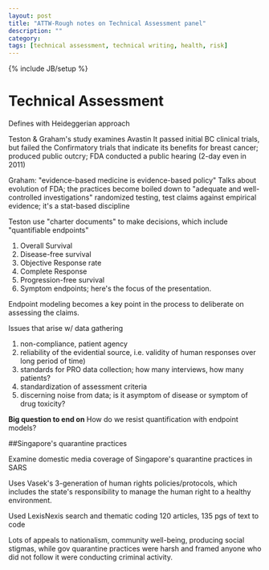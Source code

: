 ```yaml
---
layout: post
title: "ATTW-Rough notes on Technical Assessment panel"
description: ""
category: 
tags: [technical assessment, technical writing, health, risk]
---
```

{% include JB/setup %}

# Technical Assessment

Defines with Heideggerian approach

Teston & Graham's study examines Avastin
It passed initial BC clinical trials, but failed the Confirmatory trials that indicate its benefits for breast cancer; produced public outcry; FDA conducted a public hearing (2-day even in 2011)

Graham: "evidence-based medicine is evidence-based policy"
Talks about evolution of FDA; the practices become boiled down to "adequate and well-controlled investigations" randomized testing, test claims against empirical evidence; it's a stat-based discipline

Teston use "charter documents" to make decisions, which include "quantifiable endpoints"
1. Overall Survival
2. Disease-free survival
3. Objective Response rate
4. Complete Response
5. Progression-free survival
6. Symptom endpoints; here's the focus of the presentation.

Endpoint modeling becomes a key point in the process to deliberate on assessing the claims.

Issues that arise w/ data gathering
1. non-compliance, patient agency
2. reliability of the evidential source, i.e. validity of human responses over long period of time)
3. standards for PRO data collection; how many interviews, how many patients?
4. standardization of assessment criteria
5. discerning noise from data; is it asymptom of disease or symptom of drug toxicity?

**Big question to end on** How do we resist quantification with endpoint models?

##Singapore's quarantine practices

Examine domestic media coverage of Singapore's quarantine practices in SARS

Uses Vasek's 3-generation of human rights policies/protocols, which includes the state's responsibility to manage the human right to a healthy environment.

Used LexisNexis search and thematic coding
120 articles, 135 pgs of text to code

Lots of appeals to nationalism, community well-being, producing social stigmas, while gov quarantine practices were harsh and framed anyone who did not follow it were conducting criminal activity.
